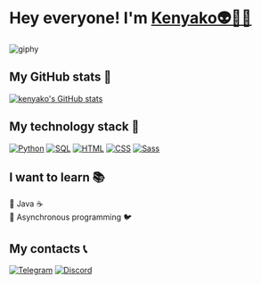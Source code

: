 # Hey everyone! I'm <a href="https://github.com/kenyako" target="_blank">Kenyako👽👨‍💻</a>
  
![giphy](https://user-images.githubusercontent.com/99330617/208247006-5895cda7-3129-4121-98aa-13b21200269a.gif)

## My GitHub stats 🌟

[![kenyako's GitHub stats](https://github-readme-stats.vercel.app/api?username=kenyako&show_icons=true&theme=transparent&hide=issues,contribs)](https://github.com/kenyako/github-readme-stats)

## My technology stack 🧠

[![Python](https://img.shields.io/badge/python-3670A0?style=for-the-badge&logo=python&logoColor=ffdd54)](https://github.com/kenyako?tab=repositories&q=&type=&language=python&sort=)
[![SQL](https://img.shields.io/badge/SQL-A8C8FF?style=for-the-badge&logo=Databricks&logoColor=0A4CFF)](https://github.com/kenyako)
[![HTML](https://img.shields.io/badge/HTML-2E2E2E?style=for-the-badge&logo=HTML5&logoColor=E34F26)](https://github.com/kenyako)
[![CSS](https://img.shields.io/badge/CSS-2E2E2E?style=for-the-badge&logo=CSS3&logoColor=1572B6)](https://github.com/kenyako)
[![Sass](https://img.shields.io/badge/Sass-DBDBDB?style=for-the-badge&logo=Sass&logoColor=CC6699)](https://github.com/kenyako)

## I want to learn 📚

:black_square_button: Java :coffee:<br/>
:black_square_button: Asynchronous programming :bird:

## My contacts  📞
[![Telegram](https://img.shields.io/badge/Telegram-FFFFFF?style=for-the-badge&logo=Telegram&logoColor=26A5E4)](https://t.me/kenyako_t)
[![Discord](https://img.shields.io/badge/Discord-FFFFFF?style=for-the-badge&logo=Discord&logoColor=5865F2)](https://discordapp.com/users/376724466178326530/)
